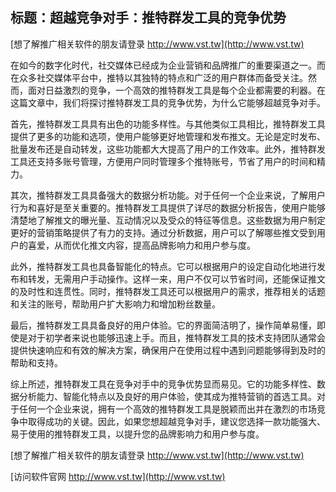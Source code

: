 ## **标题：超越竞争对手：推特群发工具的竞争优势**

[想了解推广相关软件的朋友请登录 http://www.vst.tw](http://www.vst.tw)

在如今的数字化时代，社交媒体已经成为企业营销和品牌推广的重要渠道之一。而在众多社交媒体平台中，推特以其独特的特点和广泛的用户群体而备受关注。然而，面对日益激烈的竞争，一个高效的推特群发工具是每个企业都需要的利器。在这篇文章中，我们将探讨推特群发工具的竞争优势，为什么它能够超越竞争对手。

首先，推特群发工具具有出色的功能多样性。与其他类似工具相比，推特群发工具提供了更多的功能和选项，使用户能够更好地管理和发布推文。无论是定时发布、批量发布还是自动转发，这些功能都大大提高了用户的工作效率。此外，推特群发工具还支持多账号管理，方便用户同时管理多个推特账号，节省了用户的时间和精力。

其次，推特群发工具具备强大的数据分析功能。对于任何一个企业来说，了解用户行为和喜好是至关重要的。推特群发工具提供了详尽的数据分析报告，使用户能够清楚地了解推文的曝光量、互动情况以及受众的特征等信息。这些数据为用户制定更好的营销策略提供了有力的支持。通过分析数据，用户可以了解哪些推文受到用户的喜爱，从而优化推文内容，提高品牌影响力和用户参与度。

此外，推特群发工具也具备智能化的特点。它可以根据用户的设定自动化地进行发布和转发，无需用户手动操作。这样一来，用户不仅可以节省时间，还能保证推文的及时性和连贯性。同时，推特群发工具还可以根据用户的需求，推荐相关的话题和关注的账号，帮助用户扩大影响力和增加粉丝数量。

最后，推特群发工具具备良好的用户体验。它的界面简洁明了，操作简单易懂，即使是对于初学者来说也能够迅速上手。而且，推特群发工具的技术支持团队通常会提供快速响应和有效的解决方案，确保用户在使用过程中遇到问题能够得到及时的帮助和支持。

综上所述，推特群发工具在竞争对手中的竞争优势显而易见。它的功能多样性、数据分析能力、智能化特点以及良好的用户体验，使其成为推特营销的首选工具。对于任何一个企业来说，拥有一个高效的推特群发工具是脱颖而出并在激烈的市场竞争中取得成功的关键。因此，如果您想超越竞争对手，建议您选择一款功能强大、易于使用的推特群发工具，以提升您的品牌影响力和用户参与度。

[想了解推广相关软件的朋友请登录 http://www.vst.tw](http://www.vst.tw)


[访问软件官网 http://www.vst.tw](http://www.vst.tw)
